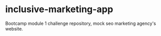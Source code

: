 # inclusive-marketing-app
Bootcamp module 1 challenge repository, mock seo marketing agency's website.
